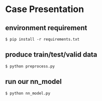# Case Presentation

## environment requirement
`$ pip install -r requirements.txt`

## produce train/test/valid data
`$ python preprocess.py`

## run our nn_model
`$ python nn_model.py`
